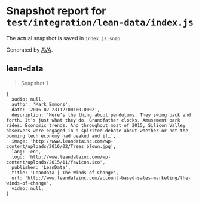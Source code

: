# Snapshot report for `test/integration/lean-data/index.js`

The actual snapshot is saved in `index.js.snap`.

Generated by [AVA](https://avajs.dev).

## lean-data

> Snapshot 1

    {
      audio: null,
      author: 'Mark Emmons',
      date: '2016-02-23T12:00:00.000Z',
      description: 'Here’s the thing about pendulums. They swing back and forth. It’s just what they do. Grandfather clocks. Amusement park rides. Economic trends. And throughout most of 2015, Silicon Valley observers were engaged in a spirited debate about whether or not the booming tech economy had peaked and if…',
      image: 'http://www.leandatainc.com/wp-content/uploads/2016/02/Trees_blown.jpg',
      lang: 'en',
      logo: 'http://www.leandatainc.com/wp-content/uploads/2015/11/favicon.ico',
      publisher: 'LeanData',
      title: 'LeanData | The Winds of Change',
      url: 'http://www.leandatainc.com/account-based-sales-marketing/the-winds-of-change',
      video: null,
    }
